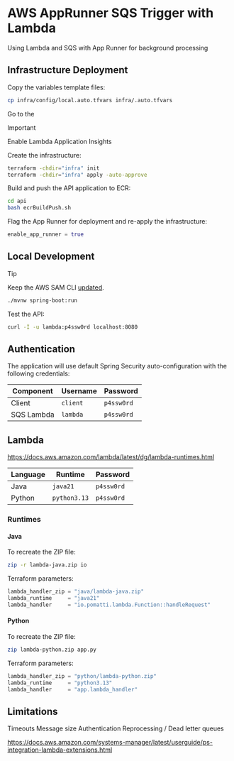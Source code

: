 # AWS AppRunner SQS Trigger with Lambda

Using Lambda and SQS with App Runner for background processing

## Infrastructure Deployment

Copy the variables template files:

```sh
cp infra/config/local.auto.tfvars infra/.auto.tfvars
```

Go to the

> [!IMPORTANT]
> Enable Lambda Application Insights

Create the infrastructure:

```sh
terraform -chdir="infra" init
terraform -chdir="infra" apply -auto-approve
```

Build and push the API application to ECR:

```sh
cd api
bash ecrBuildPush.sh
```

Flag the App Runner for deployment and re-apply the infrastructure:

```terraform
enable_app_runner = true
```

## Local Development

> [!TIP]
> Keep the AWS SAM CLI [updated](https://docs.aws.amazon.com/serverless-application-model/latest/developerguide/manage-sam-cli-versions.html).

```sh
./mvnw spring-boot:run
```

Test the API:

```sh
curl -I -u lambda:p4ssw0rd localhost:8080
```


## Authentication

The application will use default Spring Security auto-configuration with the following credentials:

| Component | Username | Password |
|-----------|----------|----------|
| Client     | `client`  | `p4ssw0rd`  |
| SQS Lambda | `lambda`  | `p4ssw0rd`  |

## Lambda

https://docs.aws.amazon.com/lambda/latest/dg/lambda-runtimes.html


| Language  | Runtime | Password |
|-----------|----------|----------|
| Java   | `java21`  | `p4ssw0rd`  |
| Python | `python3.13`  | `p4ssw0rd`  |

### Runtimes

#### Java

To recreate the ZIP file:

```sh
zip -r lambda-java.zip io
```

Terraform parameters:

```terraform
lambda_handler_zip = "java/lambda-java.zip"
lambda_runtime     = "java21"
lambda_handler     = "io.pomatti.lambda.Function::handleRequest"
```

#### Python

To recreate the ZIP file:

```sh
zip lambda-python.zip app.py
```

Terraform parameters:

```terraform
lambda_handler_zip = "python/lambda-python.zip"
lambda_runtime     = "python3.13"
lambda_handler     = "app.lambda_handler"
```

## Limitations

Timeouts
Message size
Authentication
Reprocessing / Dead letter queues



https://docs.aws.amazon.com/systems-manager/latest/userguide/ps-integration-lambda-extensions.html
